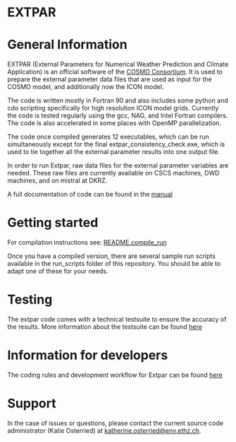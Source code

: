 # EXTPAR

# General Information
EXTPAR (External Parameters for Numerical Weather Prediction and Climate Application) is an official software of the [COSMO Consortium](www.cosmo-model.org).  It is used to prepare the external parameter data files that are used as input for the COSMO model, and additionally now the ICON model.

The code is written mostly in Fortran 90 and also includes some python and cdo scripting specifically for high resolution ICON model grids.  Currently the code is tested regularly using the gcc, NAG, and Intel Fortran compilers.  The code is also accelerated in some places with OpenMP parallelization.  

The code once compiled generates 12 executables, which can be run simultaneously except for the final extpar_consistency_check.exe, which is used to tie together all the external parameter results into one output file.  

In order to run Extpar, raw data files for the external parameter variables are needed.  These raw files are currently available on CSCS machines, DWD machines, and on mistral at DKRZ.  

A full documentation of code can be found in the [manual](doc/user_and_implementation_manual.pdf)

# Getting started
For compilation instructions see: [README.compile_run](doc/README.compile_run.md)

Once you have a compiled version, there are several sample run scripts available in the run_scripts folder of this repository.  You should be able to adapt one of these for your needs.  

# Testing
The extpar code comes with a technical testsuite to ensure the accuracy of the results.  More information about the testsuite can be found [here](test/testsuite/README.md)

# Information for developers
The coding rules and development workflow for Extpar can be found [here](doc/development.md)

# Support 
In the case of issues or questions, please contact the current source code administrator (Katie Osterried) at katherine.osterried@env.ethz.ch.  


